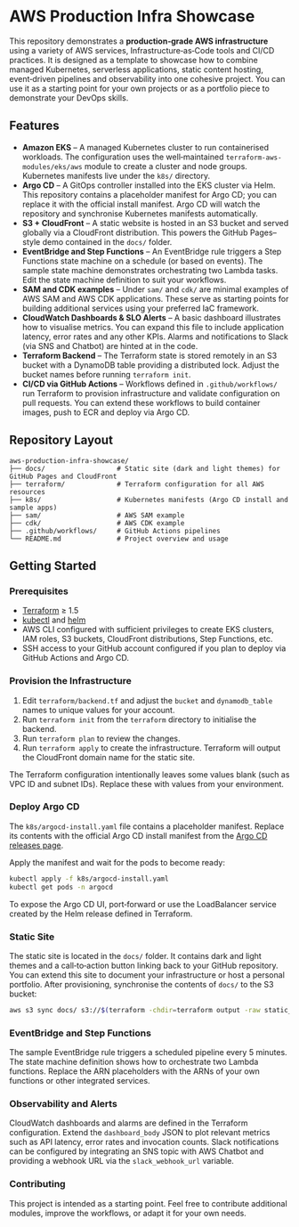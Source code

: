 # AWS Production Infra Showcase

This repository demonstrates a **production‑grade AWS infrastructure** using a variety of AWS services, Infrastructure‑as‑Code tools and CI/CD practices.  It is designed as a template to showcase how to combine managed Kubernetes, serverless applications, static content hosting, event‑driven pipelines and observability into one cohesive project.  You can use it as a starting point for your own projects or as a portfolio piece to demonstrate your DevOps skills.

## Features

* **Amazon EKS** – A managed Kubernetes cluster to run containerised workloads.  The configuration uses the well‑maintained `terraform-aws-modules/eks/aws` module to create a cluster and node groups.  Kubernetes manifests live under the `k8s/` directory.
* **Argo CD** – A GitOps controller installed into the EKS cluster via Helm.  This repository contains a placeholder manifest for Argo CD; you can replace it with the official install manifest.  Argo CD will watch the repository and synchronise Kubernetes manifests automatically.
* **S3 + CloudFront** – A static website is hosted in an S3 bucket and served globally via a CloudFront distribution.  This powers the GitHub Pages–style demo contained in the `docs/` folder.
* **EventBridge and Step Functions** – An EventBridge rule triggers a Step Functions state machine on a schedule (or based on events).  The sample state machine demonstrates orchestrating two Lambda tasks.  Edit the state machine definition to suit your workflows.
* **SAM and CDK examples** – Under `sam/` and `cdk/` are minimal examples of AWS SAM and AWS CDK applications.  These serve as starting points for building additional services using your preferred IaC framework.
* **CloudWatch Dashboards & SLO Alerts** – A basic dashboard illustrates how to visualise metrics.  You can expand this file to include application latency, error rates and any other KPIs.  Alarms and notifications to Slack (via SNS and Chatbot) are hinted at in the code.
* **Terraform Backend** – The Terraform state is stored remotely in an S3 bucket with a DynamoDB table providing a distributed lock.  Adjust the bucket names before running `terraform init`.
* **CI/CD via GitHub Actions** – Workflows defined in `.github/workflows/` run Terraform to provision infrastructure and validate configuration on pull requests.  You can extend these workflows to build container images, push to ECR and deploy via Argo CD.

## Repository Layout

```
aws-production-infra-showcase/
├── docs/                  # Static site (dark and light themes) for GitHub Pages and CloudFront
├── terraform/             # Terraform configuration for all AWS resources
├── k8s/                   # Kubernetes manifests (Argo CD install and sample apps)
├── sam/                   # AWS SAM example
├── cdk/                   # AWS CDK example
├── .github/workflows/     # GitHub Actions pipelines
└── README.md              # Project overview and usage
```

## Getting Started

### Prerequisites

* [Terraform](https://developer.hashicorp.com/terraform/downloads) ≥ 1.5
* [kubectl](https://kubernetes.io/docs/tasks/tools/) and [helm](https://helm.sh/docs/intro/install/)
* AWS CLI configured with sufficient privileges to create EKS clusters, IAM roles, S3 buckets, CloudFront distributions, Step Functions, etc.
* SSH access to your GitHub account configured if you plan to deploy via GitHub Actions and Argo CD.

### Provision the Infrastructure

1. Edit `terraform/backend.tf` and adjust the `bucket` and `dynamodb_table` names to unique values for your account.
2. Run `terraform init` from the `terraform` directory to initialise the backend.
3. Run `terraform plan` to review the changes.
4. Run `terraform apply` to create the infrastructure.  Terraform will output the CloudFront domain name for the static site.

The Terraform configuration intentionally leaves some values blank (such as VPC ID and subnet IDs).  Replace these with values from your environment.

### Deploy Argo CD

The `k8s/argocd-install.yaml` file contains a placeholder manifest.  Replace its contents with the official Argo CD install manifest from the [Argo CD releases page](https://argo-cd.readthedocs.io/en/stable/getting_started/#1-install-argo-cd).

Apply the manifest and wait for the pods to become ready:

```bash
kubectl apply -f k8s/argocd-install.yaml
kubectl get pods -n argocd
```

To expose the Argo CD UI, port‑forward or use the LoadBalancer service created by the Helm release defined in Terraform.

### Static Site

The static site is located in the `docs/` folder.  It contains dark and light themes and a call‑to‑action button linking back to your GitHub repository.  You can extend this site to document your infrastructure or host a personal portfolio.  After provisioning, synchronise the contents of `docs/` to the S3 bucket:

```bash
aws s3 sync docs/ s3://$(terraform -chdir=terraform output -raw static_site_bucket)
```

### EventBridge and Step Functions

The sample EventBridge rule triggers a scheduled pipeline every 5 minutes.  The state machine definition shows how to orchestrate two Lambda functions.  Replace the ARN placeholders with the ARNs of your own functions or other integrated services.

### Observability and Alerts

CloudWatch dashboards and alarms are defined in the Terraform configuration.  Extend the `dashboard_body` JSON to plot relevant metrics such as API latency, error rates and invocation counts.  Slack notifications can be configured by integrating an SNS topic with AWS Chatbot and providing a webhook URL via the `slack_webhook_url` variable.

### Contributing

This project is intended as a starting point.  Feel free to contribute additional modules, improve the workflows, or adapt it for your own needs.